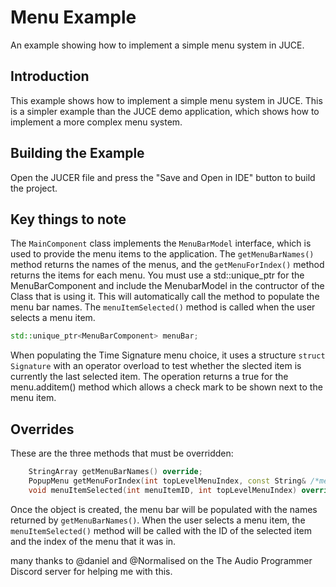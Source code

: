 # Menu Example

An example showing how to implement a simple menu system in JUCE.

## Introduction

This example shows how to implement a simple menu system in JUCE. This is a simpler example than the JUCE demo application, which shows how to implement a more complex menu system.

## Building the Example

Open the JUCER file and press the "Save and Open in IDE" button to build the project.

## Key things to note

The `MainComponent` class implements the `MenuBarModel` interface, which is used to provide the menu items to the application. The `getMenuBarNames()` method returns the names of the menus, and the `getMenuForIndex()` method returns the items for each menu. 
You must use a std::unique_ptr for the MenuBarComponent and include the MenubarModel in the contructor of the Class that is using it. This will automatically call the method to populate the menu bar names. The `menuItemSelected()` method is called when the user selects a menu item.

```cpp
std::unique_ptr<MenuBarComponent> menuBar;
```

When populating the Time Signature menu choice, it uses a structure `struct Signature` with an operator overload to test whether the slected item is currently the last selected item. 
The operation returns a true for the menu.additem() method which allows a check mark to be shown next to the menu item.



## Overrides

These are the three methods that must be overridden:

```cpp
    StringArray getMenuBarNames() override;
    PopupMenu getMenuForIndex(int topLevelMenuIndex, const String& /*menuName*/) override;
    void menuItemSelected(int menuItemID, int topLevelMenuIndex) override;
```

Once the object is created, the menu bar will be populated with the names returned by `getMenuBarNames()`. When the user selects a menu item, the `menuItemSelected()` method will be called with the ID of the selected item and the index of the menu that it was in.

many thanks to @daniel and @Normalised on the The Audio Programmer Discord server for helping me with this.
